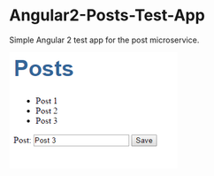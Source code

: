 # Angular2-Posts-Test-App

Simple Angular 2 test app for the post microservice.

![alt text](Posts.PNG "Screenshot of Rand Notes app")
